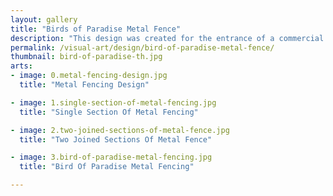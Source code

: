 ```yaml
---
layout: gallery
title: "Birds of Paradise Metal Fence"
description: "This design was created for the entrance of a commercial building located in San Diego, CA. The fabrication was executed by Twisted Metal for Hawkey Designs."
permalink: /visual-art/design/bird-of-paradise-metal-fence/
thumbnail: bird-of-paradise-th.jpg
arts:
- image: 0.metal-fencing-design.jpg
  title: "Metal Fencing Design"

- image: 1.single-section-of-metal-fencing.jpg
  title: "Single Section Of Metal Fencing"

- image: 2.two-joined-sections-of-metal-fence.jpg
  title: "Two Joined Sections Of Metal Fence"

- image: 3.bird-of-paradise-metal-fencing.jpg
  title: "Bird Of Paradise Metal Fencing"

---
```

